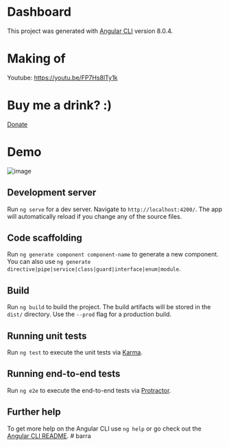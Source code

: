 # Dashboard

This project was generated with [Angular CLI](https://github.com/angular/angular-cli) version 8.0.4.

# Making of

Youtube: https://youtu.be/FP7Hs8lTy1k

# Buy me a drink? :)

[Donate](https://www.paypal.com/cgi-bin/webscr?cmd=_donations&business=soufianosse@gmail.com&lc=US&no_note=0&item_name=Buy+me+a+bear&cn=&curency_code=USD&bn=PP-DonationsBF:btn_donateCC_LG.gif:NonHosted)

# Demo 

![image](https://user-images.githubusercontent.com/4992012/68629236-59dd8b00-04e3-11ea-85f1-cc42419d4949.png)



## Development server

Run `ng serve` for a dev server. Navigate to `http://localhost:4200/`. The app will automatically reload if you change any of the source files.

## Code scaffolding

Run `ng generate component component-name` to generate a new component. You can also use `ng generate directive|pipe|service|class|guard|interface|enum|module`.

## Build

Run `ng build` to build the project. The build artifacts will be stored in the `dist/` directory. Use the `--prod` flag for a production build.

## Running unit tests

Run `ng test` to execute the unit tests via [Karma](https://karma-runner.github.io).

## Running end-to-end tests

Run `ng e2e` to execute the end-to-end tests via [Protractor](http://www.protractortest.org/).

## Further help

To get more help on the Angular CLI use `ng help` or go check out the [Angular CLI README](https://github.com/angular/angular-cli/blob/master/README.md).
#   b a r r a  
 